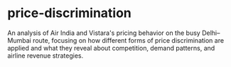 # price-discrimination
An analysis of Air India and Vistara's pricing behavior on the busy Delhi–Mumbai route, focusing on how different forms of price discrimination are applied and what they reveal about competition, demand patterns, and airline revenue strategies.
